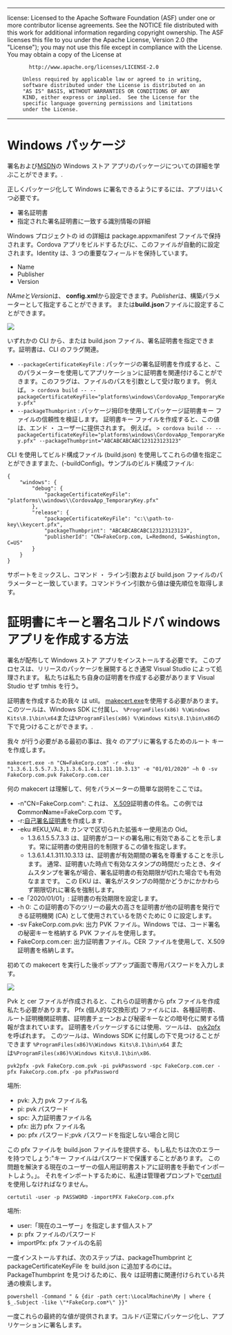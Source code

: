 * * *

license: Licensed to the Apache Software Foundation (ASF) under one or more contributor license agreements. See the NOTICE file distributed with this work for additional information regarding copyright ownership. The ASF licenses this file to you under the Apache License, Version 2.0 (the "License"); you may not use this file except in compliance with the License. You may obtain a copy of the License at

           http://www.apache.org/licenses/LICENSE-2.0
    
         Unless required by applicable law or agreed to in writing,
         software distributed under the License is distributed on an
         "AS IS" BASIS, WITHOUT WARRANTIES OR CONDITIONS OF ANY
         KIND, either express or implied.  See the License for the
         specific language governing permissions and limitations
         under the License.
    

* * *

# Windows パッケージ

署名および[MSDN](https://msdn.microsoft.com/en-us/library/hh446593(v=vs.85).aspx)の Windows ストア アプリのパッケージについての詳細を学ぶことができます。.

正しくパッケージ化して Windows に署名できるようにするには、アプリはいくつ必要です。

  * 署名証明書
  * 指定された署名証明書に一致する識別情報の詳細

Windows プロジェクトの id の詳細は package.appxmanifest ファイルで保持されます。Cordova アプリをビルドするたびに、このファイルが自動的に設定されます。Identity は、3 つの重要なフィールドを保持しています。

  * Name
  * Publisher
  * Version

*NAme*と*Version*は、 **config.xml**から設定できます。*Publisher*は、構築パラメーターとして指定することができます。 または**build.json**ファイルに設定することができます。

![](img/guide/platforms/win8/packaging.png)

いずれかの CLI から、または build.json ファイル、署名証明書を指定できます。証明書は、CLI のフラグ関連。

  * `--packageCertificateKeyFile` : パッケージの署名証明書を作成すると、このパラメーターを使用してアプリケーションに証明書を関連付けることができます。このフラグは、ファイルのパスを引数として受け取ります。 例えば。 `> cordova build -- --packageCertificateKeyFile="platforms\windows\CordovaApp_TemporaryKey.pfx"`
  * `--packageThumbprint` : パッケージ拇印を使用してパッケージ証明書キー ファイルの信頼性を検証します。 証明書キー ファイルを作成すると、この値は、エンド ・ ユーザーに提供されます。 例えば。 `> cordova build -- --packageCertificateKeyFile="platforms\windows\CordovaApp_TemporaryKey.pfx" --packageThumbprint="ABCABCABCABC123123123123"`

CLI を使用してビルド構成ファイル (build.json) を使用してこれらの値を指定ことができますまた、(-buildConfig)。サンプルのビルド構成ファイル:

    {
        "windows": {
            "debug": {
                "packageCertificateKeyFile": "platforms\\windows\\CordovaApp_TemporaryKey.pfx"
            },
            "release": {
                "packageCertificateKeyFile": "c:\\path-to-key\\keycert.pfx",
                "packageThumbprint": "ABCABCABCABC123123123123",
                "publisherId": "CN=FakeCorp.com, L=Redmond, S=Washington, C=US"
            }
        }
    }
    

サポートをミックスし、コマンド ・ ライン引数および build.json ファイルのパラメーターと一致しています。コマンドライン引数から値は優先順位を取得します。

# 証明書にキーと署名コルドバ windows アプリを作成する方法

署名が配布して Windows ストア アプリをインストールする必要です。 このプロセスは、リリースのパッケージを展開するとき通常 Visual Studio によって処理されます。 私たちは私たち自身の証明書を作成する必要があります Visual Studio せず tmhis を行う。

証明書を作成するため我々 は util。 [makecert.exe](https://msdn.microsoft.com/en-us/library/ff548309(v=vs.85).aspx)を使用する必要があります。 このツールは、Windows SDK に付属し、 `%ProgramFiles(x86) %\Windows Kits\8.1\bin\x64`または`%ProgramFiles(x86) %\Windows Kits\8.1\bin\x86`の下で見つけることができます。.

我々 が行う必要がある最初の事は、我々 のアプリに署名するためのルート キーを作成します。

`makecert.exe -n "CN=FakeCorp.com" -r -eku "1.3.6.1.5.5.7.3.3,1.3.6.1.4.1.311.10.3.13" -e "01/01/2020" –h 0 -sv FakeCorp.com.pvk FakeCorp.com.cer`

何の makecert は理解して、何をパラメーターの簡単な説明をここでは。

  * -n"CN=FakeCorp.com": これは、 [X.509](http://en.wikipedia.org/wiki/X.509)証明書の件名。この例では**C**ommon**N**ame=FakeCorp.com です。
  * -r:[自己署名証明書](http://en.wikipedia.org/wiki/Self-signed_certificate)を作成します.
  * -eku #EKU_VAL #: カンマで区切られた拡張キー使用法の Oid。 
      * 1.3.6.1.5.5.7.3.3 は、証明書がコードの署名用に有効であることを示します。常に証明書の使用目的を制限するこの値を指定します。
      * 1.3.6.1.4.1.311.10.3.13 は、証明書が有効期間の署名を尊重することを示します。 通常、証明書いた時点で有効なスタンプの時間だったとき、タイムスタンプを署名が場合、署名証明書の有効期限が切れた場合でも有効なままです。 この EKU は、署名がスタンプの時間かどうかにかかわらず期限切れに署名を強制します。
  * -e「2020/01/01」: 証明書の有効期限を設定します。 
  * -h 0: この証明書の下のツリーの最大の高さを証明書が他の証明書を発行できる証明機関 (CA) として使用されているを防ぐために 0 に設定します。
  * -sv FakeCorp.com.pvk: 出力 PVK ファイル。Windows では、コード署名の秘密キーを格納する PVK ファイルを使用します。
  * FakeCorp.com.cer: 出力証明書ファイル。CER ファイルを使用して、X.509 証明書を格納します。

初めての makecert を実行した後ポップアップ画面で専用パスワードを入力します。

![](img/guide/platforms/win8/createprivatekeywindow.png)

Pvk と cer ファイルが作成されると、これらの証明書から pfx ファイルを作成私たち必要があります。 Pfx (個人的な交換形式) ファイルには、各種証明書、ルート証明機関証明書、証明書チェーンおよび秘密キーなどの暗号化に関する情報が含まれています。 証明書をパッケージするには使用、ツールは、 [pvk2pfx](https://msdn.microsoft.com/en-us/library/ff550672(v=vs.85).aspx)を呼ばれます。 このツールは、Windows SDK に付属しの下で見つけることができます `%ProgramFiles(x86)%\Windows Kits\8.1\bin\x64` または`%ProgramFiles(x86)%\Windows Kits\8.1\bin\x86`.

`pvk2pfx -pvk FakeCorp.com.pvk -pi pvkPassword -spc FakeCorp.com.cer -pfx FakeCorp.com.pfx -po pfxPassword`

場所:

  * pvk: 入力 pvk ファイル名
  * pi: pvk パスワード
  * spc: 入力証明書ファイル名
  * pfx: 出力 pfx ファイル名
  * po: pfx パスワード;pvk パスワードを指定しない場合と同じ

この pfx ファイルを build.json ファイルを提供する、もし私たちは次のエラーを持つでしょう:"キー ファイルはパスワードで保護することがあります。 この問題を解決する現在のユーザーの個人用証明書ストアに証明書を手動でインポートしよう。」。 それをインポートするために、私達は管理者プロンプトで[certutil](https://technet.microsoft.com/en-us/library/ee624045(v=ws.10).aspx)を使用しなければなりません。

`certutil -user -p PASSWORD -importPFX FakeCorp.com.pfx`

場所:

  * user:「現在のユーザー」を指定します個人ストア
  * p: pfx ファイルのパスワード
  * importPfx: pfx ファイルの名前

一度インストールすれば、次のステップは、packageThumbprint と packageCertificateKeyFile を build.json に追加するのには。 PackageThumbprint を見つけるために、我々 は証明書に関連付けられている共通の検索します。

`powershell -Command " & {dir -path cert:\LocalMachine\My | where { $_.Subject -like \"*FakeCorp.com*\" }}"`

一度これらの最終的な値が提供されます。コルドバ正常にパッケージ化し、アプリケーションに署名します。